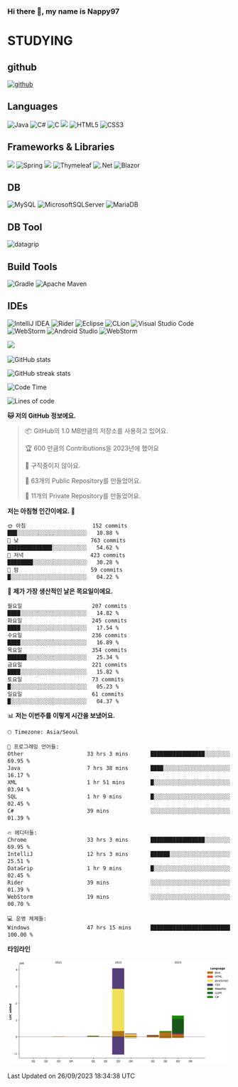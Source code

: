 ### Hi there 👋, my name is Nappy97

# STUDYING
## github
[<img src='https://cdn.jsdelivr.net/npm/simple-icons@3.0.1/icons/github.svg' alt='github' height='40'>](https://github.com/Nappy97)  

## Languages
![Java](https://img.shields.io/badge/java-%23ED8B00.svg?style=for-the-badge&logo=openjdk&logoColor=white) ![C#](https://img.shields.io/badge/c%23-%23239120.svg?style=for-the-badge&logo=c-sharp&logoColor=white) ![C](https://img.shields.io/badge/c-%2300599C.svg?style=for-the-badge&logo=c&logoColor=white) <img src="https://img.shields.io/badge/javascript-F7DF1E?style=for-the-badge&logo=javascript&logoColor=black"> ![HTML5](https://img.shields.io/badge/html5-%23E34F26.svg?style=for-the-badge&logo=html5&logoColor=white) ![CSS3](https://img.shields.io/badge/css3-%231572B6.svg?style=for-the-badge&logo=css3&logoColor=white)

## Frameworks & Libraries
<img src="https://img.shields.io/badge/bootstrap-7952B3?style=for-the-badge&logo=bootstrap&logoColor=white"> ![Spring](https://img.shields.io/badge/spring-%236DB33F.svg?style=for-the-badge&logo=spring&logoColor=white) <img src="https://img.shields.io/badge/jQuery-0769AD?style=for-the-badge&logo=jquery&logoColor=white"> ![Thymeleaf](https://img.shields.io/badge/Thymeleaf-%23005C0F.svg?style=for-the-badge&logo=Thymeleaf&logoColor=white) ![.Net](https://img.shields.io/badge/.NET-5C2D91?style=for-the-badge&logo=.net&logoColor=white) ![Blazor](https://img.shields.io/badge/blazor-%235C2D91.svg?style=for-the-badge&logo=blazor&logoColor=white)

## DB
![MySQL](https://img.shields.io/badge/mysql-%2300f.svg?style=for-the-badge&logo=mysql&logoColor=white) ![MicrosoftSQLServer](https://img.shields.io/badge/Microsoft%20SQL%20Server-CC2927?style=for-the-badge&logo=microsoft%20sql%20server&logoColor=white) ![MariaDB](https://img.shields.io/badge/MariaDB-003545?style=for-the-badge&logo=mariadb&logoColor=white)

## DB Tool
![datagrip](https://img.shields.io/badge/datagrip-9681EB?style=flat&logo=datagrip)

## Build Tools
![Gradle](https://img.shields.io/badge/Gradle-02303A.svg?style=for-the-badge&logo=Gradle&logoColor=white) ![Apache Maven](https://img.shields.io/badge/Apache%20Maven-C71A36?style=for-the-badge&logo=Apache%20Maven&logoColor=white)

## IDEs
![IntelliJ IDEA](https://img.shields.io/badge/IntelliJIDEA-000000.svg?style=for-the-badge&logo=intellij-idea&logoColor=white) ![Rider](https://img.shields.io/badge/Rider-000000.svg?style=for-the-badge&logo=Rider&logoColor=white&color=black&labelColor=crimson) ![Eclipse](https://img.shields.io/badge/Eclipse-FE7A16.svg?style=for-the-badge&logo=Eclipse&logoColor=white) ![CLion](https://img.shields.io/badge/CLion-black?style=for-the-badge&logo=clion&logoColor=white) ![Visual Studio Code](https://img.shields.io/badge/Visual%20Studio%20Code-0078d7.svg?style=for-the-badge&logo=visual-studio-code&logoColor=white) ![WebStorm](https://img.shields.io/badge/webstorm-143?style=for-the-badge&logo=webstorm&logoColor=white&color=black) ![Android Studio](https://img.shields.io/badge/Android%20Studio-3DDC84.svg?style=for-the-badge&logo=android-studio&logoColor=white) ![WebStorm](https://img.shields.io/badge/webstorm-143?style=for-the-badge&logo=webstorm&logoColor=white&color=black)

<div>
  <img  src="https://github-readme-stats.vercel.app/api/top-langs/?username=Nappy97&langs_count=8&exclude_repo=Example-deep-learning-from-scratch&layout=compact&line_height=24&hide_border=true&title_color=d88e82&card_width=280">
<div>
  
![GitHub stats](https://github-readme-stats.vercel.app/api?username=Nappy97&show_icons=true)  

![GitHub streak stats](https://github-readme-streak-stats.herokuapp.com/?user=Nappy97)  

<!--START_SECTION:waka-->
![Code Time](http://img.shields.io/badge/Code%20Time-746%20hrs%2018%20mins-blue)

![Lines of code](https://img.shields.io/badge/%EC%A0%80%EB%8A%94%20%EC%97%AC%ED%83%9C%EA%B9%8C%EC%A7%80%20-6.0%20million%20%EC%A4%84%EC%9D%98%20%EC%BD%94%EB%93%9C%EB%A5%BC%20%EC%9E%91%EC%84%B1%ED%96%88%EC%96%B4%EC%9A%94.-blue)

**🐱 저의 GitHub 정보에요.** 

> 📦 GitHub의 1.0 MB만큼의 저장소를 사용하고 있어요. 
 > 
> 🏆 600 만큼의 Contributions을 2023년에 했어요
 > 
> 🚫 구직중이지 않아요.
 > 
> 📜 63개의 Public Repository를 만들었어요. 
 > 
> 🔑 11개의 Private Repository를 만들었어요. 
 > 
**저는 아침형 인간이에요. 🐤** 

```text
🌞 아침                     152 commits         ███░░░░░░░░░░░░░░░░░░░░░░   10.88 % 
🌆 낮　                     763 commits         ██████████████░░░░░░░░░░░   54.62 % 
🌃 저녁                     423 commits         ████████░░░░░░░░░░░░░░░░░   30.28 % 
🌙 밤　                     59 commits          █░░░░░░░░░░░░░░░░░░░░░░░░   04.22 % 
```
📅 **제가 가장 생산적인 날은 목요일이에요.** 

```text
월요일                      207 commits         ████░░░░░░░░░░░░░░░░░░░░░   14.82 % 
화요일                      245 commits         ████░░░░░░░░░░░░░░░░░░░░░   17.54 % 
수요일                      236 commits         ████░░░░░░░░░░░░░░░░░░░░░   16.89 % 
목요일                      354 commits         ██████░░░░░░░░░░░░░░░░░░░   25.34 % 
금요일                      221 commits         ████░░░░░░░░░░░░░░░░░░░░░   15.82 % 
토요일                      73 commits          █░░░░░░░░░░░░░░░░░░░░░░░░   05.23 % 
일요일                      61 commits          █░░░░░░░░░░░░░░░░░░░░░░░░   04.37 % 
```


📊 **저는 이번주를 이렇게 시간을 보냈어요.** 

```text
🕑︎ Timezone: Asia/Seoul

💬 프로그래밍 언어들: 
Other                    33 hrs 3 mins       █████████████████░░░░░░░░   69.95 % 
Java                     7 hrs 38 mins       ████░░░░░░░░░░░░░░░░░░░░░   16.17 % 
XML                      1 hr 51 mins        █░░░░░░░░░░░░░░░░░░░░░░░░   03.94 % 
SQL                      1 hr 9 mins         █░░░░░░░░░░░░░░░░░░░░░░░░   02.45 % 
C#                       39 mins             ░░░░░░░░░░░░░░░░░░░░░░░░░   01.39 % 

🔥 에디터들: 
Chrome                   33 hrs 3 mins       █████████████████░░░░░░░░   69.95 % 
IntelliJ                 12 hrs 3 mins       ██████░░░░░░░░░░░░░░░░░░░   25.51 % 
DataGrip                 1 hr 9 mins         █░░░░░░░░░░░░░░░░░░░░░░░░   02.45 % 
Rider                    39 mins             ░░░░░░░░░░░░░░░░░░░░░░░░░   01.39 % 
WebStorm                 19 mins             ░░░░░░░░░░░░░░░░░░░░░░░░░   00.70 % 

💻 운영 체제들: 
Windows                  47 hrs 15 mins      █████████████████████████   100.00 % 
```

**타임라인**

![Lines of Code chart](https://raw.githubusercontent.com/Nappy97/Nappy97/main/assets/bar_graph.png)


 Last Updated on 26/09/2023 18:34:38 UTC
<!--END_SECTION:waka-->
